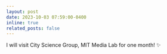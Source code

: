 ```yaml
---
layout: post
date: 2023-10-03 07:59:00-0400
inline: true
related_posts: false
---
```


I will visit City Science Group, MIT Media Lab for one month! :sparkles:
